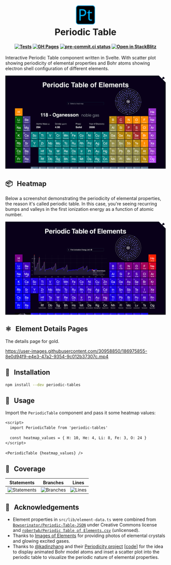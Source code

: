 <h1 align="center">
  <img src="static/favicon.svg" alt="Logo" height="60">
  <br>
  Periodic Table
</h1>

<h4 align="center">

[![Tests](https://github.com/janosh/periodic-table/actions/workflows/test.yml/badge.svg)](https://github.com/janosh/periodic-table/actions/workflows/test.yml)
[![GH Pages](https://github.com/janosh/periodic-table/actions/workflows/gh-pages.yml/badge.svg)](https://github.com/janosh/periodic-table/actions/workflows/gh-pages.yml)
[![pre-commit.ci status](https://results.pre-commit.ci/badge/github/janosh/periodic-table/main.svg?badge_token=nUqJfPCFS4uyMwcFSDIfdQ)](https://results.pre-commit.ci/latest/github/janosh/periodic-table/main?badge_token=nUqJfPCFS4uyMwcFSDIfdQ)
[![Open in StackBlitz](https://img.shields.io/badge/Open%20in-StackBlitz-darkblue?logo=stackblitz)](https://stackblitz.com/github/janosh/periodic-table)

</h4>

Interactive Periodic Table component written in Svelte. With scatter plot showing periodicity of elemental properties and Bohr atoms showing electron shell configuration of different elements.

![Screenshot of periodic table](static/2022-08-08-screenshot.png)

## 📦 &thinsp; Heatmap

Below a screenshot demonstrating the periodicity of elemental properties, the reason it's called periodic table. In this case, you're seeing recurring bumps and valleys in the first ionization energy as a function of atomic number.

![Screenshot of periodic table heatmap](static/2022-08-08-screenshot-heatmap.png)

## ⚛️ &thinsp; Element Details Pages

The details page for gold.

<https://user-images.githubusercontent.com/30958850/186975855-8e0d94f9-e4e3-47a2-9354-9c012b37307c.mp4>

## 🔨 &thinsp; Installation

```sh
npm install --dev periodic-tables
```

## 📙 &thinsp; Usage

Import the `PeriodicTable` component and pass it some heatmap values:

```svelte
<script>
  import PeriodicTable from 'periodic-tables'

  const heatmap_values = { H: 10, He: 4, Li: 8, Fe: 3, O: 24 }
</script>

<PeriodicTable {heatmap_values} />
```

## 🧪 &thinsp; Coverage

| Statements                                                                                 | Branches                                                                          | Lines                                                                            |
| ------------------------------------------------------------------------------------------ | --------------------------------------------------------------------------------- | -------------------------------------------------------------------------------- |
| ![Statements](https://img.shields.io/badge/statements-99.84%25-brightgreen.svg?style=flat) | ![Branches](https://img.shields.io/badge/branches-82.92%25-yellow.svg?style=flat) | ![Lines](https://img.shields.io/badge/lines-99.84%25-brightgreen.svg?style=flat) |

## 🙏 &thinsp; Acknowledgements

- Element properties in `src/lib/element-data.ts` were combined from [`Bowserinator/Periodic-Table-JSON`](https://github.com/Bowserinator/Periodic-Table-JSON/blob/master/PeriodicTableJSON.json) under Creative Commons license and [`robertwb/Periodic Table of Elements.csv`](https://gist.github.com/robertwb/22aa4dbfb6bcecd94f2176caa912b952) (unlicensed).
- Thanks to [Images of Elements](https://images-of-elements.com) for providing photos of elemental crystals and glowing excited gases.
- Thanks to [@kadinzhang](https://github.com/kadinzhang) and their [Periodicity project](https://ptable.netlify.app) [[code](https://github.com/kadinzhang/Periodicity)] for the idea to display animated Bohr model atoms and inset a scatter plot into the periodic table to visualize the periodic nature of elemental properties.
